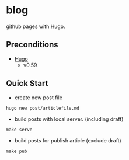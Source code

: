 # blog
github pages with [Hugo](https://gohugo.io/).

## Preconditions
* [Hugo](https://gohugo.io/)
    * v0.59

## Quick Start

* create new post file

```
hugo new post/articlefile.md
```

* build posts with local server. (including draft)
```
make serve
```

* build posts for publish article (exclude draft)
```
make pub
```
